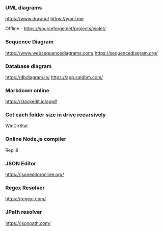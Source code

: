 ### UML diagrams
https://www.draw.io/
https://yuml.me

Offline - https://sourceforge.net/projects/violet/

### Sequence Diagram
https://www.websequencediagrams.com/
https://sequencediagram.org/

### Database diagram
https://dbdiagram.io/
https://app.sqldbm.com/

### Markdown online
https://stackedit.io/app#

### Get each folder size in drive recursively
WinDirStat

### Online Node.js compiler
Repl.il

### JSON Editor
https://jsoneditoronline.org/

### Regex Resolver
https://regexr.com/

### JPath resolver
https://jsonpath.com/
